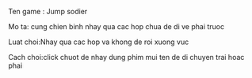 Ten game : Jump sodier
	
	
	
Mo ta: cung chien binh nhay qua cac hop chua de di ve phai truoc 



Luat choi:Nhay qua cac hop va khong de roi xuong vuc


Cach choi:click chuot de nhay dung phim mui ten de di chuyen trai hoac phai
